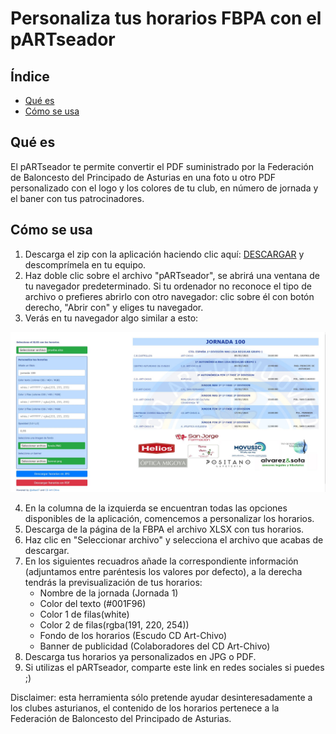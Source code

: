 # Personaliza tus horarios FBPA con el pARTseador
## Índice

* [Qué es](#que-es)
* [Cómo se usa](#como-se-usa)

## Qué es
El pARTseador te permite convertir el PDF suministrado por la Federación de Baloncesto del Principado de Asturias en una foto u otro PDF personalizado con el logo y los colores de tu club, en número de jornada y el baner con tus patrocinadores.

## Cómo se usa
1. Descarga el zip con la aplicación haciendo clic aquí: <a href="https://github.com/albact7/parser-horarios-fbpa/archive/1.0.zip">DESCARGAR</a> y descomprímela en tu equipo.
2. Haz doble clic sobre el archivo "pARTseador", se abrirá una ventana de tu navegador predeterminado. 
Si tu ordenador no reconoce el tipo de archivo o prefieres abrirlo con otro navegador: clic sobre él con botón derecho, "Abrir con" y eliges tu navegador.
3. Verás en tu navegador algo similar a esto:
<div align="center">
  <a href="https://github.com/albact7/parser-horarios-fbpa/blob/main/code/tutorial-resources/Captura1.JPG">
    <img src="code/tutorial-resources/Captura1.JPG" alt="cap1" width="auto" height="auto">
  </a>
</div>

4. En la columna de la izquierda se encuentran todas las opciones disponibles de la aplicación, comencemos a personalizar los horarios.
5. Descarga de la página de la FBPA el archivo XLSX con tus horarios.
6. Haz clic en "Seleccionar archivo" y selecciona el archivo que acabas de descargar.
7. En los siguientes recuadros añade la correspondiente información (adjuntamos entre paréntesis los valores por defecto), a la derecha tendrás la previsualización de tus horarios:
    * Nombre de la jornada (Jornada 1)
    * Color del texto (#001F96)
    * Color 1 de filas(white)
    * Color 2 de filas(rgba(191, 220, 254))
    * Fondo de los horarios (Escudo CD Art-Chivo)
    * Banner de publicidad (Colaboradores del CD Art-Chivo)
8. Descarga tus horarios ya personalizados en JPG o PDF.
9. Si utilizas el pARTseador, comparte este link en redes sociales si puedes ;)


Disclaimer: esta herramienta sólo pretende ayudar desinteresadamente a los clubes asturianos, el contenido de los horarios pertenece a la Federación de Baloncesto del Principado de Asturias.

